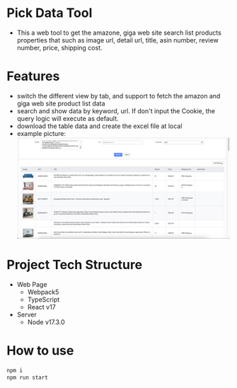 # Pick Data Tool

- This a web tool to get the amazone, giga web site search list products properties that such as image url, detail url, title, asin number, review number, price, shipping cost.

# Features
- switch the different view by tab, and support to fetch the amazon and giga web site product list data
- search and show data by keyword, url. If don't input the Cookie, the query logic will execute as default.
- download the table data and create the excel file at local
- example picture:
  ![avatar](./public/media/image.png)

# Project Tech Structure
- Web Page
  - Webpack5
  - TypeScript
  - React v17
- Server
  - Node v17.3.0

# How to use
```
npm i 
npm run start
```


